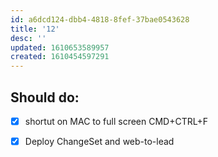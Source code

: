 ```yaml
---
id: a6dcd124-dbb4-4818-8fef-37bae0543628
title: '12'
desc: ''
updated: 1610653589957
created: 1610454597291
---
```


## Should do:

- [x] shortut on MAC to full screen CMD+CTRL+F
- [x] Deploy ChangeSet and web-to-lead

